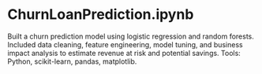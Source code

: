 # ChurnLoanPrediction.ipynb
Built a churn prediction model using logistic regression and random forests. Included data cleaning, feature engineering, model tuning, and business impact analysis to estimate revenue at risk and potential savings. Tools: Python, scikit-learn, pandas, matplotlib.

